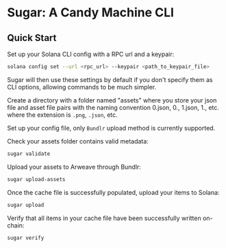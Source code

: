 # Sugar: A Candy Machine CLI

## Quick Start

Set up your Solana CLI config with a RPC url and a keypair:

```bash
solana config set --url <rpc_url> --keypair <path_to_keypair_file>
```

Sugar will then use these settings by default if you don't specify them as CLI options, allowing commands to be much simpler. 

Create a directory with a folder named "assets" where you store your json file and asset file pairs with the naming convention 0.json, 0.<ext>, 1.json, 1.<ext>, etc. where the extension is `.png`, `.json`, etc.

Set up your config file, only `Bundlr` upload method is currently supported.

Check your assets folder contains valid metadata:

```bash
sugar validate
```

Upload your assets to Arweave through Bundlr:

```bash
sugar upload-assets
```

Once the cache file is successfully populated, upload your items to Solana:

```bash
sugar upload
```

Verify that all items in your cache file have been successfully written on-chain:

```bash
sugar verify
```



